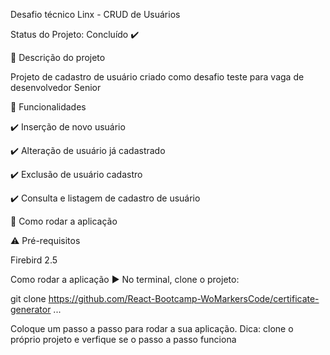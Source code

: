 Desafio técnico Linx - CRUD de Usuários
       
Status do Projeto: Concluído ✔️

🔹 Descrição do projeto

Projeto de cadastro de usuário criado como desafio teste para vaga de desenvolvedor Senior


🔹 Funcionalidades

✔️ Inserção de novo usuário

✔️ Alteração de usuário já cadastrado

✔️ Exclusão de usuário cadastro

✔️ Consulta e listagem de cadastro de usuário

🔹 Como rodar a aplicação




⚠️ Pré-requisitos

Firebird 2.5

Como rodar a aplicação ▶️
No terminal, clone o projeto:

git clone https://github.com/React-Bootcamp-WoMarkersCode/certificate-generator
...

Coloque um passo a passo para rodar a sua aplicação. Dica: clone o próprio projeto e verfique se o passo a passo funciona
